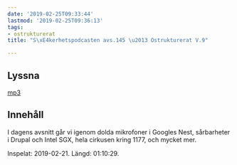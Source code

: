 ```yaml
---
date: '2019-02-25T09:33:44'
lastmod: '2019-02-25T09:36:13'
tags:
- ostrukturerat
title: "S\xE4kerhetspodcasten avs.145 \u2013 Ostrukturerat V.9"

---
```

## Lyssna

[mp3](http://traffic.libsyn.com/sakerhetspodcasten/Sakerhetspodcasten_2019-02-21.mp3)

## Innehåll

I dagens avsnitt går vi igenom dolda mikrofoner i Googles Nest, sårbarheter i Drupal
och Intel SGX, hela cirkusen kring 1177, och mycket mer.

Inspelat: 2019-02-21. Längd: 01:10:29.

